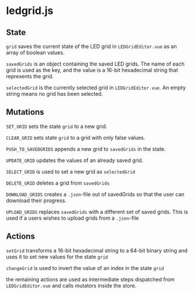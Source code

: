 # ledgrid.js

## State

`grid` saves the current state of the LED grid in `LEDGridEditor.vue` as an array of boolean values.

`savedGrids` is an object containing the saved LED grids. The name of each grid is used as the key,
and the value is a 16-bit hexadecimal string that represents the grid.

`selectedGrid` is the currently selected grid in `LEDGridEditor.vue`. An empty string means no grid has been selected.

## Mutations

`SET_GRID` sets the state `grid` to a new grid.

`CLEAR_GRID` sets state `grid` to a grid with only false values.

`PUSH_TO_SAVEDGRIDS` appends a new grid to `savedGrids` in the state.

`UPDATE_GRID` updates the values of an already saved grid.

`SELECT_GRID` is used to set a new grid as `selectedGrid`

`DELETE_GRID` deletes a grid from `savedGrids`

`DOWNLOAD_GRIDS` creates a `.json`-file out of savedGrids so that the user can download their progress.

`UPLOAD_GRIDS` replaces `savedGrids` with a different set of saved grids.
This is used if a users wishes to upload grids from a `.json`-file

## Actions

`setGrid` transforms a 16-bit hexadecimal string to a 64-bit binary string and uses it to set new values for the state `grid`

`changeGrid` is used to invert the value of an index in the state `grid`

the remaining actions are used as intermediate steps dispatched from `LEDGridEditor.vue` and calls mutators inside the store.
